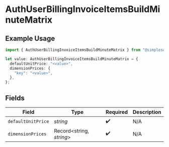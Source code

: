 # AuthUserBillingInvoiceItemsBuildMinuteMatrix

## Example Usage

```typescript
import { AuthUserBillingInvoiceItemsBuildMinuteMatrix } from "@simplesagar/vercel/models/authuser.js";

let value: AuthUserBillingInvoiceItemsBuildMinuteMatrix = {
  defaultUnitPrice: "<value>",
  dimensionPrices: {
    "key": "<value>",
  },
};
```

## Fields

| Field                    | Type                     | Required                 | Description              |
| ------------------------ | ------------------------ | ------------------------ | ------------------------ |
| `defaultUnitPrice`       | *string*                 | :heavy_check_mark:       | N/A                      |
| `dimensionPrices`        | Record<string, *string*> | :heavy_check_mark:       | N/A                      |